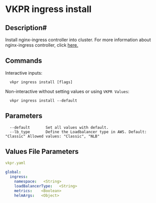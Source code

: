 # VKPR ingress install

## Description#

Install nginx-ingress controller into cluster. For more information about nginx-ingress controller, click [here.](https://kubernetes.github.io/ingress-nginx/deploy/)

## Commands

Interactive inputs:

```
  vkpr ingress install [flags]
```

Non-interactive without setting values or using ```VKPR Values```:

```
  vkpr ingress install --default
```

## Parameters

```
  --default       Set all values with default.
  --lb_type       Define the Loadbalancer type in AWS. Default: "Classic" Allowed values: "Classic", "NLB"
```

## Values File Parameters

```yaml
vkpr.yaml
```
```yaml
global:
  ingress:
    namespace:   <String>
    loadBalancerType:   <String>
    metrics:    <Boolean>
    helmArgs:   <Object>
```
